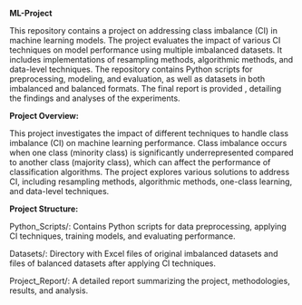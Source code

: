 **ML-Project**

This repository contains a project on addressing class imbalance (CI) in machine learning models. The project evaluates the impact of various CI techniques on model performance using multiple imbalanced datasets. It includes implementations of resampling methods, algorithmic methods, and data-level techniques. The repository contains Python scripts for preprocessing, modeling, and evaluation, as well as datasets in both imbalanced and balanced formats. The final report is provided , detailing the findings and analyses of the experiments.

**Project Overview:**

This project investigates the impact of different techniques to handle class imbalance (CI) on machine learning performance. Class imbalance occurs when one class (minority class) is significantly underrepresented compared to another class (majority class), which can affect the performance of classification algorithms. The project explores various solutions to address CI, including resampling methods, algorithmic methods, one-class learning, and data-level techniques.

**Project Structure:**

Python_Scripts/:
 Contains Python scripts for data preprocessing, applying CI techniques, training models, and evaluating performance.
 
Datasets/:
Directory with Excel files of original imbalanced datasets and files of balanced datasets after applying CI techniques.

Project_Report/: 
A detailed report summarizing the project, methodologies, results, and analysis.

